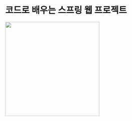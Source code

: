 # 코드로 배우는 스프링 웹 프로젝트
<img src="https://user-images.githubusercontent.com/71613548/208617152-2a42ca79-91b9-4888-ac94-45f973288f13.jpeg" height="300px">
